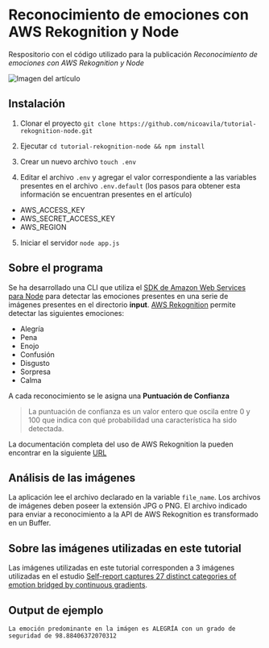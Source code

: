 # Reconocimiento de emociones con AWS Rekognition y Node
Respositorio con el código utilizado para la publicación *Reconocimiento de emociones con AWS Rekognition y Node*

![Imagen del artículo](http://nicoavila.s3.amazonaws.com/articulos/03_01reconocimiento-emociones-aws-rekognition-node.jpg)

## Instalación

1. Clonar el proyecto
```git clone https://github.com/nicoavila/tutorial-rekognition-node.git```

2. Ejecutar
```cd tutorial-rekognition-node && npm install```

3. Crear un nuevo archivo 
```touch .env```

4. Editar el archivo ```.env``` y agregar el valor correspondiente a las variables presentes en el archivo ```.env.default``` (los pasos para obtener esta información se encuentran presentes en el artículo)
* AWS_ACCESS_KEY
* AWS_SECRET_ACCESS_KEY
* AWS_REGION

5. Iniciar el servidor
```node app.js```

## Sobre el programa

Se ha desarrollado una CLI que utiliza el [SDK de Amazon Web Services para Node](https://aws.amazon.com/es/sdk-for-node-js/) para detectar las emociones presentes en una serie de imágenes presentes en el directorio **input**.
[AWS Rekognition](https://aws.amazon.com/es/rekognition/?nc1=h_ls) permite detectar las siguientes emociones:

* Alegría
* Pena
* Enojo
* Confusión
* Disgusto
* Sorpresa
* Calma

A cada reconocimiento se le asigna una **Puntuación de Confianza**

> La puntuación de confianza es un valor entero que oscila entre 0 y 100 que indica con qué probabilidad una característica ha sido detectada.

La documentación completa del uso de AWS Rekognition la pueden encontrar en la siguiente [URL](https://docs.aws.amazon.com/AWSJavaScriptSDK/latest/AWS/Rekognition.html)

## Análisis de las imágenes

La aplicación lee el archivo declarado en la variable ```file_name```. Los archivos de imágenes deben poseer la extensión JPG o PNG. El archivo indicado para enviar a reconocimiento a la API de AWS Rekognition es transformado en un Buffer.

## Sobre las imágenes utilizadas en este tutorial

Las imágenes utilizadas en este tutorial corresponden a 3 imágenes utilizadas en el estudio [Self-report captures 27 distinct categories of emotion bridged by continuous gradients](http://www.pnas.org/content/early/2017/08/30/1702247114).

## Output de ejemplo

```La emoción predominante en la imágen es ALEGRÍA con un grado de seguridad de 98.88406372070312```
